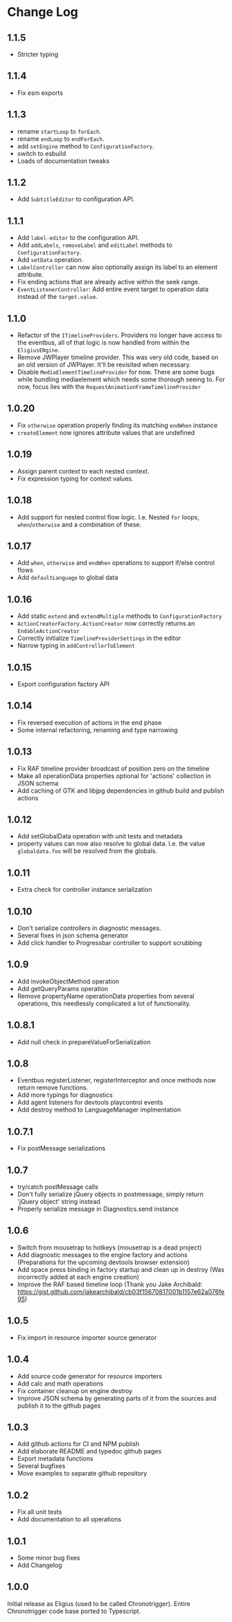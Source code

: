 # Change Log

## 1.1.5
- Stricter typing

## 1.1.4
- Fix esm exports

## 1.1.3
- rename `startLoop` to `forEach`.
- rename `endLoop` to `endForEach`.
- add `setEngine` method to `ConfigurationFactory`.
- switch to esbuild
- Loads of documentation tweaks

## 1.1.2
- Add `SubtitleEditor` to configuration API.

## 1.1.1
- Add `label-editor` to the configuration API.
- Add `addLabels`, `removeLabel` and `editLabel` methods to `ConfigurationFactory`.
- Add `setData` operation.
- `LabelController` can now also optionally assign its label to an element attribute.
- Fix ending actions that are already active within the seek range.
- `EventListenerController`: Add entire event target to operation data instead of the `target.value`.

## 1.1.0
- Refactor of the `ITimelineProviders`. Providers no longer have access to the eventbus, all of that logic is now handled from within the `EligiusENgine`.
- Remove JWPlayer timeline provider. This was very old code, based on an old version of JWPlayer. It'll be revisited when necessary.
- Disable `MediaElementTimelineProvider` for now. There are some bugs while bundling mediaelement which needs some thorough seeing to. For now, focus lies with the `RequestAnimationFrameTimelineProvider`

## 1.0.20
- Fix `otherwise` operation properly finding its matching `endWhen` instance
- `createElement` now ignores attribute values that are undefined

## 1.0.19
- Assign parent context to each nested context.
- Fix expression typing for context values.

## 1.0.18
- Add support for nested control flow logic. I.e. Nested `for` loops, `when`/`otherwise` and a combination of these.

## 1.0.17
- Add `when`, `otherwise` and `endWhen` operations to support if/else control flows
- Add `defaultLanguage` to global data

## 1.0.16
- Add static `extend` and `extendMultiple` methods to `ConfigurationFactory`
- `ActionCreatorFactory.ActionCreator` now correctly returns an `EndableActionCreator`
- Correctly initialize `TimelineProviderSettings` in the editor
- Narrow typing in `addControllerToElement`

## 1.0.15
- Export configuration factory API

## 1.0.14
- Fix reversed execution of actions in the end phase
- Some internal refactoring, renaming and type narrowing

## 1.0.13
- Fix RAF timeline provider broadcast of position zero on the timeline
- Make all operationData properties optional for 'actions' collection in JSON schema
- Add caching of GTK and libjpg dependencies in github build and publish actions

## 1.0.12
- Add setGlobalData operation with unit tests and metadata
- property values can now also resolve to global data. I.e. the value `globaldata.foo` will be resolved from the globals.
## 1.0.11
- Extra check for controller instance serialization
  
## 1.0.10
- Don't serialize controllers in diagnostic messages.
- Several fixes in json schema generator
- Add click handler to Progressbar controller to support scrubbing

## 1.0.9
- Add invokeObjectMethod operation
- Add getQueryParams operation
- Remove propertyName operationData properties from several operations, this needlessly complicated a lot of functionality.

## 1.0.8.1
- Add null check in prepareValueForSerialization

## 1.0.8
- Eventbus registerListener, registerInterceptor and once methods now return remove functions.
- Add more typings for diagnostics
- Add agent listeners for devtools playcontrol events
- Add destroy method to LanguageManager implmentation
  
## 1.0.7.1

- Fix postMessage serializations
## 1.0.7

- try/catch postMessage calls
- Don't fully serialize jQuery objects in postmessage, simply return 'jQuery object' string instead
- Properly serialize message in Diagnostics.send instance

## 1.0.6

- Switch from mousetrap to hotkeys (mousetrap is a dead project)
- Add diagnostic messages to the engine factory and actions (Preparations for the upcoming devtools browser extension)
- Add space press binding in factory startup and clean up in destroy (Was incorrectly added at each engine creation) 
- Improve the RAF based timeline loop (Thank you Jake Archibald: https://gist.github.com/jakearchibald/cb03f15670817001b1157e62a076fe95)

## 1.0.5

- Fix import in resource importer source generator

## 1.0.4

- Add source code generator for resource importers
- Add calc and math operations
- Fix container cleanup on engine destroy
- Improve JSON schema by generating parts of it from the sources and publish it to the github pages

## 1.0.3

- Add github actions for CI and NPM publish
- Add elaborate README and typedoc github pages
- Export metadata functions
- Several bugfixes
- Move examples to separate github repository

## 1.0.2

- Fix all unit tests
- Add documentation to all operations

## 1.0.1

- Some minor bug fixes
- Add Changelog

## 1.0.0

Initial release as Eligius (used to be called Chronotrigger).
Entire Chronotrigger code base ported to Typescript.

